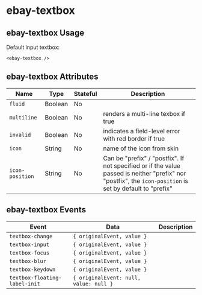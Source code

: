 # ebay-textbox

## ebay-textbox Usage

Default input textbox:

```marko
<ebay-textbox />
```

## ebay-textbox Attributes

Name | Type | Stateful | Description
--- | --- | --- | ---
`fluid` | Boolean | No |
`multiline` | Boolean | No | renders a multi-line texbox if true
`invalid` | Boolean | No | indicates a field-level error with red border if true
`icon` | String | No | name of the icon from skin
`icon-position` | String | No | Can be "prefix" / "postfix". If not specified or if the value passed is neither "prefix" nor "postfix",  the `icon-position` is set by default to "prefix"

## ebay-textbox Events

Event | Data | Description
--- | --- | ---
`textbox-change` | `{ originalEvent, value }` |
`textbox-input` | `{ originalEvent, value }` |
`textbox-focus` | `{ originalEvent, value }` |
`textbox-blur` | `{ originalEvent, value }` |
`textbox-keydown` | `{ originalEvent, value }` |
`textbox-floating-label-init` | `{ originalEvent: null, value: null }` |
